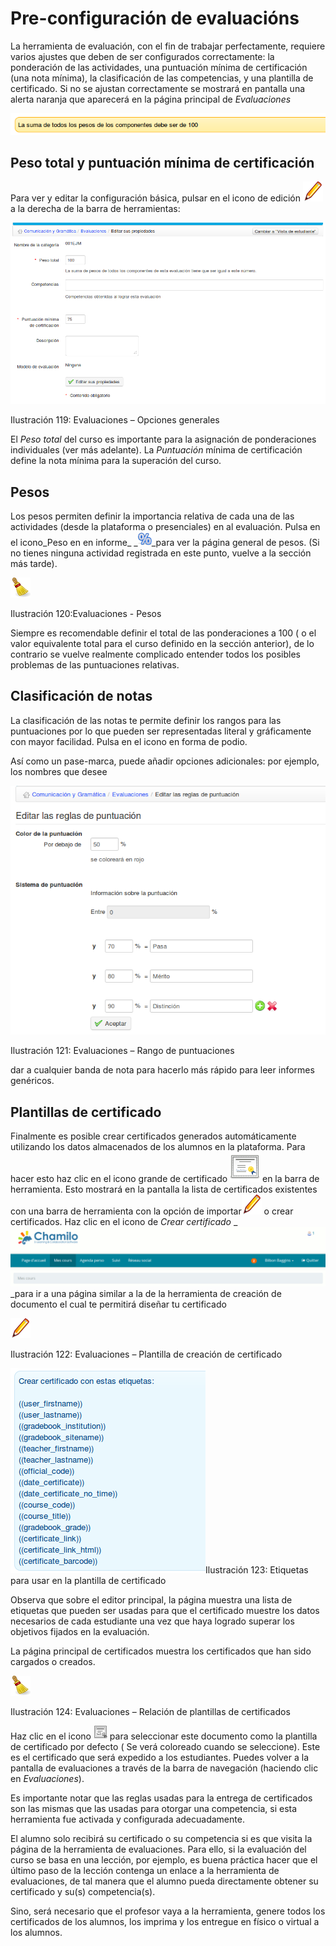 # Pre-configuración de evaluacións

La herramienta de evaluación, con el fin de trabajar perfectamente, requiere varios ajustes que deben de ser configurados correctamente: la ponderación de las actividades, una puntuación mínima de certificación \(una nota mínima\), la clasificación de las competencias, y una plantilla de certificado. Si no se ajustan correctamente se mostrará en pantalla una alerta naranja que aparecerá en la página principal de _Evaluaciones_

![](../../.gitbook/assets/graficos100%20%283%29.png)

## Peso total y puntuación mínima de certificación <a id="peso-total-y-puntuaci-n-m-nima-de-certificaci-n"></a>

Para ver y editar la configuración básica, pulsar en el icono de edición ![](../../.gitbook/assets/graphics182%20%284%29.png) a la derecha de la barra de herramientas:

![](../../.gitbook/assets/graficos101%20%283%29.png)

Ilustración 119: Evaluaciones – Opciones generales

El _Peso total_ del curso es importante para la asignación de ponderaciones individuales \(ver más adelante\). La _Puntuación_ mínima de certificación define la nota mínima para la superación del curso.

## Pesos <a id="pesos"></a>

Los pesos permiten definir la importancia relativa de cada una de las actividades \(desde la plataforma o presenciales\) en al evaluación. Pulsa en el icono_Peso en en informe_ \_![](../../.gitbook/assets/imaxes3%20%282%29.png)\_para ver la página general de pesos. \(Si no tienes ninguna actividad registrada en este punto, vuelve a la sección más tarde\).

![](../../.gitbook/assets/graficos102%20%283%29.png)

Ilustración 120:Evaluaciones - Pesos

Siempre es recomendable definir el total de las ponderaciones a 100 \( o el valor equivalente total para el curso definido en la sección anterior\), de lo contrario se vuelve realmente complicado entender todos los posibles problemas de las puntuaciones relativas.

## Clasificación de notas <a id="clasificaci-n-de-notas"></a>

La clasificación de las notas te permite definir los rangos para las puntuaciones por lo que pueden ser representadas literal y gráficamente con mayor facilidad. Pulsa en el icono en forma de podio.

Así como un pase-marca, puede añadir opciones adicionales: por ejemplo, los nombres que desee

![](../../.gitbook/assets/graficos103%20%282%29.png)

Ilustración 121: Evaluaciones – Rango de puntuaciones

dar a cualquier banda de nota para hacerlo más rápido para leer informes genéricos.

## Plantillas de certificado <a id="plantillas-de-certificado"></a>

Finalmente es posible crear certificados generados automáticamente utilizando los datos almacenados de los alumnos en la plataforma. Para hacer esto haz clic en el icono grande de certificado ![](../../.gitbook/assets/graficos1%20%283%29.png) en la barra de herramienta. Esto mostrará en la pantalla la lista de certificados existentes con una barra de herramienta con la opción de importar![](../../.gitbook/assets/graficos2%20%285%29.png) o crear certificados. Haz clic en el icono de _Crear certificado_ \_![](../../.gitbook/assets/graficos3%20%283%29.png)\_para ir a una página similar a la de la herramienta de creación de documento el cual te permitirá diseñar tu certificado

![](../../.gitbook/assets/graficos104%20%283%29.png)

Ilustración 122: Evaluaciones – Plantilla de creación de certificado

![](../../.gitbook/assets/graficos105%20%283%29.png)Ilustración 123: Etiquetas para usar en la plantilla de certificado

Observa que sobre el editor principal, la página muestra una lista de etiquetas que pueden ser usadas para que el certificado muestre los datos necesarios de cada estudiante una vez que haya logrado superar los objetivos fijados en la evaluación.

La página principal de certificados muestra los certificados que han sido cargados o creados.

![](../../.gitbook/assets/graficos106%20%283%29.png)

Ilustración 124: Evaluaciones – Relación de plantillas de certificados

Haz clic en el icono ![](../../.gitbook/assets/graphics198%20%284%29.png) para seleccionar este documento como la plantilla de certificado por defecto \( Se verá coloreado cuando se seleccione\). Este es el certificado que será expedido a los estudiantes. Puedes volver a la pantalla de evaluaciones a través de la barra de navegación \(haciendo clic en _Evaluaciones_\).

Es importante notar que las reglas usadas para la entrega de certificados son las mismas que las usadas para otorgar una competencia, si esta herramienta fue activada y configurada adecuadamente.

El alumno solo recibirá su certificado o su competencia si es que visita la página de la herramienta de evaluaciones. Para ello, si la evaluación del curso se basa en una lección, por ejemplo, es buena práctica hacer que el último paso de la lección contenga un enlace a la herramienta de evaluaciones, de tal manera que el alumno pueda directamente obtener su certificado y su\(s\) competencia\(s\).

Sino, será necesario que el profesor vaya a la herramienta, genere todos los certificados de los alumnos, los imprima y los entregue en físico o virtual a los alumnos.

